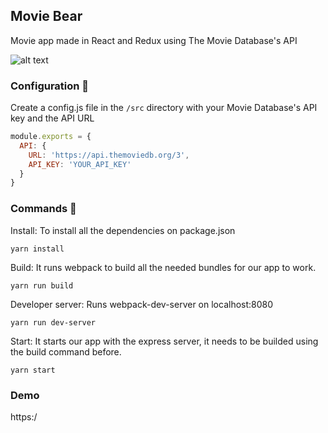 ## Movie Bear

Movie app made in React and Redux using The Movie Database's API

![alt text](https://i.imgur.com/98Yzww1.png)

### Configuration 🔧

Create a config.js file in the ```/src``` directory with your Movie Database's API key and the API URL

```js
module.exports = {
  API: {
    URL: 'https://api.themoviedb.org/3',
    API_KEY: 'YOUR_API_KEY'
  }
}
```

### Commands 💾

Install: To install all the dependencies on package.json

```yarn install```

Build: It runs webpack to build all the needed bundles for our app to work.

```yarn run build```

Developer server: Runs webpack-dev-server on localhost:8080

```yarn run dev-server```

Start: It starts our app with the express server, it needs to be builded using the build command before.

```yarn start```


### Demo

https:/
